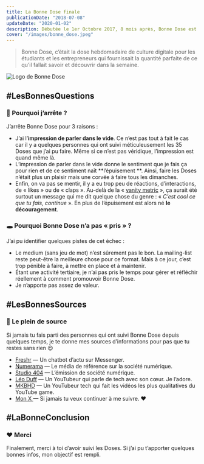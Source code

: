 ```yaml
---
title: La Bonne Dose finale
publicationDate: "2018-07-08"
updateDate: "2020-01-02"
description: Débutée le 1er Octobre 2017, 8 mois après, Bonne Dose est un échec et il faut savoir dire stop.
cover: "/images/bonne_dose.jpeg"
---
```


> Bonne Dose, c’était la dose hebdomadaire de culture digitale pour les étudiants et les entrepreneurs qui fournissait
> la quantité parfaite de ce qu’il fallait savoir et découvrir dans la semaine.

![Logo de Bonne Dose](/assets/images/bonne_dose.jpeg)

## #LesBonnesQuestions

### 🤔 Pourquoi j’arrête ?

J’arrête Bonne Dose pour 3 raisons :

* J’ai l’**impression de parler dans le vide**. Ce n’est pas tout à fait le cas car il y a quelques personnes qui ont
  suivi méticuleusement les 35 Doses que j’ai pu faire. Même si ce n’est pas véridique, l’impression est quand même là.
* L’impression de parler dans le vide donne le sentiment que je fais ça pour rien et de ce sentiment naît **l’épuisement
  **. Ainsi, faire les Doses n’était plus un plaisir mais une corvée à faire tous les dimanches.
* Enfin, on va pas se mentir, il y a eu trop peu de réactions, d’interactions, de « likes » ou de « claps ». Au-delà de
  la «  [vanity metric](https://www.definitions-marketing.com/definition/vanity-metric/)  », ça aurait été surtout un
  message qui me dit quelque chose du genre : « *C’est cool ce que tu fais, continue* ». En plus de l’épuisement est
  alors né **le découragement**.

### 🕳️ Pourquoi Bonne Dose n’a pas « pris » ?

J’ai pu identifier quelques pistes de cet échec :

* Le medium (sans jeu de mot) n’est sûrement pas le bon. La mailing-list reste peut-être la meilleure chose pour ce
  format. Mais à ce jour, c’est trop pénible à faire, à mettre en place et à maintenir.
* Étant une activité tertiaire, je n’ai pas pris le temps pour gérer et réfléchir réellement à comment promouvoir Bonne
  Dose.
* Je n’apporte pas assez de valeur.

## #LesBonnesSources

### 🌊 Le plein de source

Si jamais tu fais parti des personnes qui ont suivi Bonne Dose depuis quelques temps, je te donne mes sources
d’informations pour pas que tu restes sans rien 😉

* [Freshr](https://www.freshr.fr/)  — Un chatbot d’actu sur Messenger.
* [Numerama](https://www.numerama.com/)  — Le média de référence sur la société numérique.
* [Studio 404](http://dequaliter.com/)  — L’émission de société numérique.
* [Léo Duff](https://www.youtube.com/channel/UCNiauGTV7XhkOpUAIXod4xA)  — Un YouTubeur qui parle de tech avec son cœur.
  Je l’adore.
* [MKBHD](https://www.youtube.com/user/marquesbrownlee)  — Un YouTubeur tech qui fait les vidéos les plus qualitatives
  du YouTube game.
* [Mon X ](https://twitter.com/LouisCuvelier_) — Si jamais tu veux continuer à me suivre. ❤️

## #LaBonneConclusion

### ❤️ Merci

Finalement, merci à toi d’avoir suivi les Doses. Si j’ai pu t’apporter quelques bonnes infos, mon objectif est rempli.
